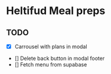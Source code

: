 # Heltifud Meal preps

## TODO

- [x] Carrousel with plans in modal
- [] Delete back button in modal footer
- [] Fetch menu from supabase
